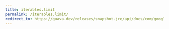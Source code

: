 ```yaml
---
title: iterables.limit
permalink: /iterables.limit/
redirect_to: https://guava.dev/releases/snapshot-jre/api/docs/com/google/common/collect/Iterables.html#limit-java.lang.Iterable-int-
---
```

